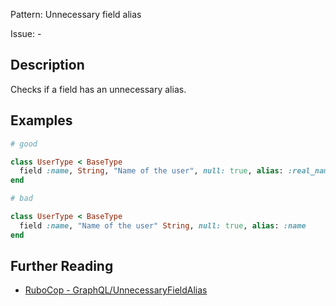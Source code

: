 Pattern: Unnecessary field alias

Issue: -

## Description

Checks if a field has an unnecessary alias.

## Examples

```ruby
# good

class UserType < BaseType
  field :name, String, "Name of the user", null: true, alias: :real_name
end

# bad

class UserType < BaseType
  field :name, "Name of the user" String, null: true, alias: :name
end
```

## Further Reading

* [RuboCop - GraphQL/UnnecessaryFieldAlias](https://github.com/DmitryTsepelev/rubocop-graphql/blob/master/lib/rubocop/cop/graphql/unnecessary_field_alias.rb)
